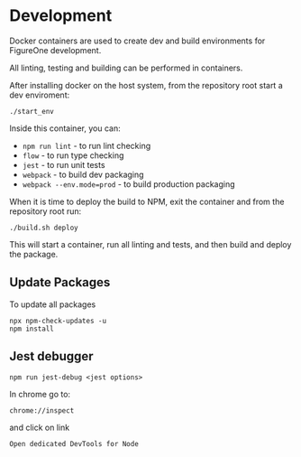 # Development

Docker containers are used to create dev and build environments for FigureOne development.

All linting, testing and building can be performed in containers.

After installing docker on the host system, from the repository root start a dev enviroment:

`./start_env`

Inside this container, you can:

* `npm run lint` - to run lint checking
* `flow` - to run type checking
* `jest` - to run unit tests
* `webpack` - to build dev packaging
* `webpack --env.mode=prod` - to build production packaging

When it is time to deploy the build to NPM, exit the container and from the repository root run:

`./build.sh deploy`

This will start a container, run all linting and tests, and then build and deploy the package.

## Update Packages

To update all packages

```
npx npm-check-updates -u
npm install
```

## Jest debugger

```
npm run jest-debug <jest options>
```

In chrome go to:
```
chrome://inspect
```

and click on link
```
Open dedicated DevTools for Node
```

